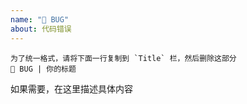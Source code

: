 ```yaml
---
name: "🐛 BUG"
about: 代码错误
---
```


```
为了统一格式，请将下面一行复制到 `Title` 栏，然后删除这部分
👾 BUG | 你的标题
```

如果需要，在这里描述具体内容